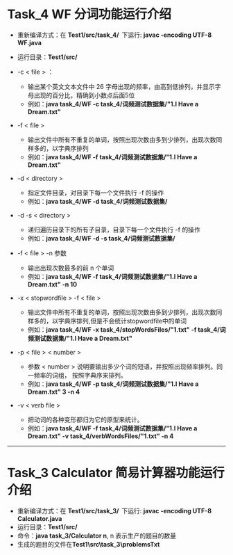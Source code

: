 # Task_4 WF 分词功能运行介绍

+ 重新编译方式：在  <strong>Test1/src/task_4/  </strong>下运行:  <strong>javac -encoding UTF-8 WF.java  </strong>
+ 运行目录：<strong>Test1/src/  </strong>
+ -c < file > ：
  + 输出某个英文文本文件中 26 字母出现的频率，由高到低排列，并显示字母出现的百分比，精确到小数点后面5位
  + 例如：<strong>java task_4/WF -c task_4/词频测试数据集/"1.I Have a Dream.txt"</strong>
+ -f < file > 
  + 输出文件中所有不重复的单词，按照出现次数由多到少排列，出现次数同样多的，以字典序排列
  + 例如：<strong>java task_4/WF -f task_4/词频测试数据集/"1.I Have a Dream.txt"</strong>

+ -d < directory > 
  + 指定文件目录，对目录下每一个文件执行  -f <file> 的操作
  + 例如：<strong>java task_4/WF -d task_4/词频测试数据集/</strong>
+ -d -s < directory > 
  - 递归遍历目录下的所有子目录，目录下每一个文件执行  -f <file> 的操作
  - 例如：<strong>java task_4/WF -d -s task_4/词频测试数据集/</strong>
+ -f < file > -n 参数
  + 输出出现次数最多的前 n 个单词
  + 例如：<strong>java task_4/WF -f task_4/词频测试数据集/"1.I Have a Dream.txt" -n 10</strong>

+ -x < stopwordfile > -f < file > 
  + 输出文件中所有不重复的单词，按照出现次数由多到少排列，出现次数同样多的，以字典序排列,但是不会统计stopwordfile中的单词
  + 例如：<strong>java task_4/WF -x task_4/stopWordsFiles/"1.txt" -f task_4/词频测试数据集/"1.I Have a Dream.txt"</strong>
+ -p < file > < number >
  + 参数 < number > 说明要输出多少个词的短语，并按照出现频率排列。同一频率的词组， 按照字典序来排列。
  + 例如：<strong>java task_4/WF -p task_4/词频测试数据集/"1.I Have a Dream.txt" 3 -n 4</strong>

+ -v  < verb file >
  - 把动词的各种变形都归为它的原型来统计。
  - 例如：<strong>java task_4/WF -f task_4/词频测试数据集/"1.I Have a Dream.txt" -v task_4/verbWordsFiles/"1.txt" -n 4</strong>

---

# Task_3 Calculator 简易计算器功能运行介绍

- 重新编译方式：在  <strong>Test1/src/task_3/  </strong>下运行:  <strong>javac -encoding UTF-8 Calculator.java  </strong>
- 运行目录：<strong>Test1/src/ </strong>
- 命令：<strong>java task_3/Calculator n</strong>, n 表示生产的题目的数量
- 生成的题目的文件在<strong>Test1\src\task_3\problemsTxt</strong>

